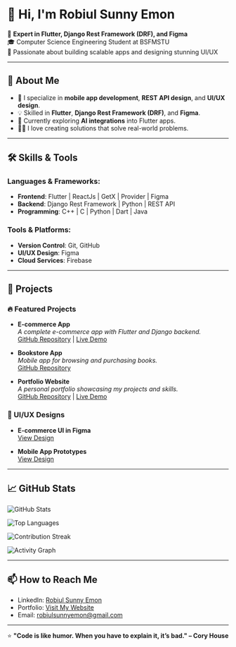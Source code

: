 # 👋 Hi, I'm Robiul Sunny Emon

🚀 **Expert in Flutter, Django Rest Framework (DRF), and Figma**  
🎓 Computer Science Engineering Student at BSFMSTU  
🌟 Passionate about building scalable apps and designing stunning UI/UX  

---

## 🌟 About Me

- 🔭 I specialize in **mobile app development**, **REST API design**, and **UI/UX design**.  
- 💡 Skilled in **Flutter**, **Django Rest Framework (DRF)**, and **Figma**.  
- 🌱 Currently exploring **AI integrations** into Flutter apps.  
- 👨‍💻 I love creating solutions that solve real-world problems.

---

## 🛠️ Skills & Tools

### Languages & Frameworks:
- **Frontend**: Flutter | ReactJs | GetX | Provider | Figma  
- **Backend**: Django Rest Framework | Python | REST API  
- **Programming**: C++ | C | Python | Dart | Java 

### Tools & Platforms:
- **Version Control**: Git, GitHub  
- **UI/UX Design**: Figma  
- **Cloud Services**: Firebase  

---

## 💼 Projects

### 🔥 Featured Projects
- **E-commerce App**  
  _A complete e-commerce app with Flutter and Django backend._  
  [GitHub Repository](#) | [Live Demo](#)

- **Bookstore App**  
  _Mobile app for browsing and purchasing books._  
  [GitHub Repository](#)

- **Portfolio Website**  
  _A personal portfolio showcasing my projects and skills._  
  [GitHub Repository](#) | [Live Demo](#)

### 🎨 UI/UX Designs
- **E-commerce UI in Figma**  
  [View Design](#)

- **Mobile App Prototypes**  
  [View Design](#)

---

## 📈 GitHub Stats

![GitHub Stats](https://github-readme-stats.vercel.app/api?username=robiulsunnyemon&show_icons=true&theme=radical)

![Top Languages](https://github-readme-stats.vercel.app/api/top-langs/?username=robiulsunnyemon&layout=compact&theme=radical)

![Contribution Streak](https://github-readme-streak-stats.herokuapp.com/?user=robiulsunnyemon&theme=radical)

![Activity Graph](https://github-readme-activity-graph.vercel.app/graph?username=robiulsunnyemon&theme=dracula)

---

## 📫 How to Reach Me

- LinkedIn: [Robiul Sunny Emon](#)  
- Portfolio: [Visit My Website](#)  
- Email: robiulsunnyemon@gmail.com  

---

⭐ **"Code is like humor. When you have to explain it, it’s bad." – Cory House**
